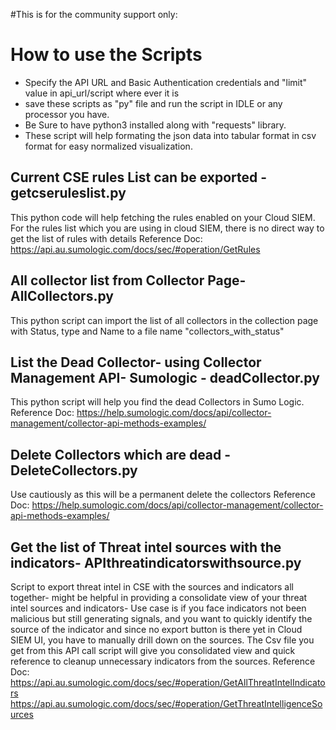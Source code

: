 #This is for the community support only: 

# How to use the Scripts
- Specify the API URL and Basic Authentication credentials and "limit" value in api_url/script where ever it is
- save these scripts as "py" file and run the script in IDLE or any processor you have.
- Be Sure to have python3 installed along with "requests" library. 
- These script will help formating the json data into tabular format in csv format for easy normalized visualization.

## Current CSE rules List can be exported - getcseruleslist.py
This python code will help fetching the rules enabled on your Cloud SIEM. For the rules list which you are using in cloud SIEM, there is no direct way to get the list of rules with details
Reference Doc: https://api.au.sumologic.com/docs/sec/#operation/GetRules

## All collector list from Collector Page- AllCollectors.py
This python script can import the list of all collectors in the collection page with Status, type and Name to a file name "collectors_with_status"

## List the Dead Collector- using Collector Management API- Sumologic - deadCollector.py
This python script will help you find the dead Collectors in Sumo Logic.
Reference Doc: https://help.sumologic.com/docs/api/collector-management/collector-api-methods-examples/

## Delete Collectors which are dead - DeleteCollectors.py
Use cautiously as this will be a permanent delete the collectors
Reference Doc: https://help.sumologic.com/docs/api/collector-management/collector-api-methods-examples/

## Get the list of Threat intel sources with the indicators- APIthreatindicatorswithsource.py
Script to export threat intel in CSE with the sources and indicators all together- might be helpful in providing a consolidate view of your threat intel sources and indicators- Use case is if you face indicators not been malicious but still generating signals, and you want to quickly identify the source of the indicator and since no export button is there yet in Cloud SIEM UI, you have to manually drill down on the sources. The Csv file you get from this API call script will give you consolidated view and quick reference to cleanup unnecessary indicators from the sources.
Reference Doc: https://api.au.sumologic.com/docs/sec/#operation/GetAllThreatIntelIndicators
               https://api.au.sumologic.com/docs/sec/#operation/GetThreatIntelligenceSources
